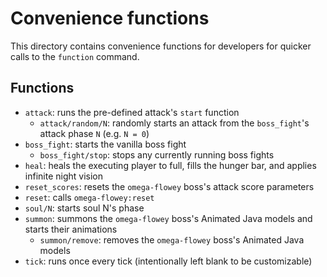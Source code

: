 # Convenience functions

This directory contains convenience functions for developers for quicker calls to the `function` command.

## Functions

- `attack`: runs the pre-defined attack's `start` function
  - `attack/random/N`: randomly starts an attack from the `boss_fight`'s attack phase `N` (e.g. `N = 0`)
- `boss_fight`: starts the vanilla boss fight
  - `boss_fight/stop`: stops any currently running boss fights
- `heal`: heals the executing player to full, fills the hunger bar, and applies infinite night vision
- `reset_scores`: resets the `omega-flowey` boss's attack score parameters
- `reset`: calls `omega-flowey:reset`
- `soul/N`: starts soul N's phase
- `summon`: summons the `omega-flowey` boss's Animated Java models and starts their animations
  - `summon/remove`: removes the `omega-flowey` boss's Animated Java models
- `tick`: runs once every tick (intentionally left blank to be customizable)
